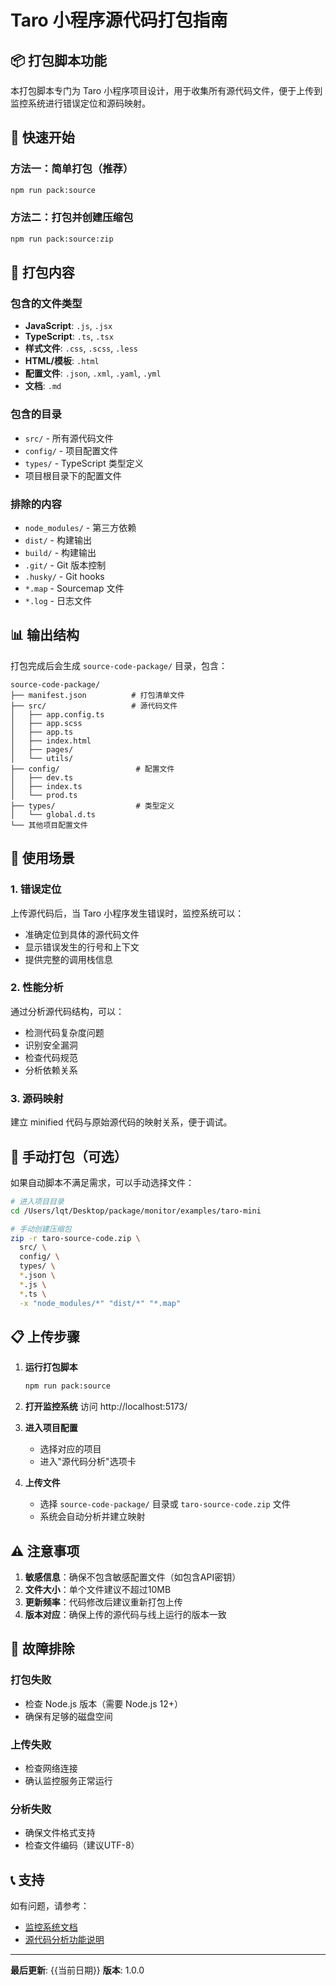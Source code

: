 # Taro 小程序源代码打包指南

## 📦 打包脚本功能

本打包脚本专门为 Taro 小程序项目设计，用于收集所有源代码文件，便于上传到监控系统进行错误定位和源码映射。

## 🚀 快速开始

### 方法一：简单打包（推荐）
```bash
npm run pack:source
```

### 方法二：打包并创建压缩包
```bash
npm run pack:source:zip
```

## 📁 打包内容

### 包含的文件类型
- **JavaScript**: `.js`, `.jsx`
- **TypeScript**: `.ts`, `.tsx`  
- **样式文件**: `.css`, `.scss`, `.less`
- **HTML/模板**: `.html`
- **配置文件**: `.json`, `.xml`, `.yaml`, `.yml`
- **文档**: `.md`

### 包含的目录
- `src/` - 所有源代码文件
- `config/` - 项目配置文件
- `types/` - TypeScript 类型定义
- 项目根目录下的配置文件

### 排除的内容
- `node_modules/` - 第三方依赖
- `dist/` - 构建输出
- `build/` - 构建输出
- `.git/` - Git 版本控制
- `.husky/` - Git hooks
- `*.map` - Sourcemap 文件
- `*.log` - 日志文件

## 📊 输出结构

打包完成后会生成 `source-code-package/` 目录，包含：

```
source-code-package/
├── manifest.json          # 打包清单文件
├── src/                   # 源代码文件
│   ├── app.config.ts
│   ├── app.scss
│   ├── app.ts
│   ├── index.html
│   ├── pages/
│   └── utils/
├── config/                 # 配置文件
│   ├── dev.ts
│   ├── index.ts
│   └── prod.ts
├── types/                  # 类型定义
│   └── global.d.ts
└── 其他项目配置文件
```

## 🎯 使用场景

### 1. 错误定位
上传源代码后，当 Taro 小程序发生错误时，监控系统可以：
- 准确定位到具体的源代码文件
- 显示错误发生的行号和上下文
- 提供完整的调用栈信息

### 2. 性能分析
通过分析源代码结构，可以：
- 检测代码复杂度问题
- 识别安全漏洞
- 检查代码规范
- 分析依赖关系

### 3. 源码映射
建立 minified 代码与原始源代码的映射关系，便于调试。

## 🔧 手动打包（可选）

如果自动脚本不满足需求，可以手动选择文件：

```bash
# 进入项目目录
cd /Users/lqt/Desktop/package/monitor/examples/taro-mini

# 手动创建压缩包
zip -r taro-source-code.zip \
  src/ \
  config/ \
  types/ \
  *.json \
  *.js \
  *.ts \
  -x "node_modules/*" "dist/*" "*.map"
```

## 📋 上传步骤

1. **运行打包脚本**
   ```bash
   npm run pack:source
   ```

2. **打开监控系统**
   访问 http://localhost:5173/

3. **进入项目配置**
   - 选择对应的项目
   - 进入"源代码分析"选项卡

4. **上传文件**
   - 选择 `source-code-package/` 目录或 `taro-source-code.zip` 文件
   - 系统会自动分析并建立映射

## ⚠️ 注意事项

1. **敏感信息**：确保不包含敏感配置文件（如包含API密钥）
2. **文件大小**：单个文件建议不超过10MB
3. **更新频率**：代码修改后建议重新打包上传
4. **版本对应**：确保上传的源代码与线上运行的版本一致

## 🐛 故障排除

### 打包失败
- 检查 Node.js 版本（需要 Node.js 12+）
- 确保有足够的磁盘空间

### 上传失败
- 检查网络连接
- 确认监控服务正常运行

### 分析失败
- 确保文件格式支持
- 检查文件编码（建议UTF-8）

## 📞 支持

如有问题，请参考：
- [监控系统文档](../../README.md)
- [源代码分析功能说明](../../admin/README.md)

---

**最后更新**: {{当前日期}}
**版本**: 1.0.0